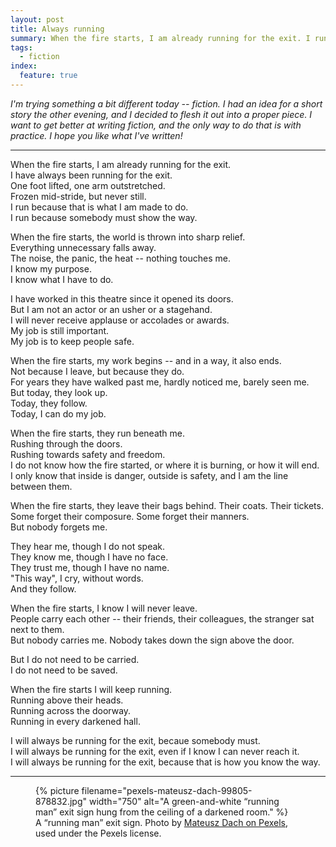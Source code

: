 ```yaml
---
layout: post
title: Always running
summary: When the fire starts, I am already running for the exit. I run because somebody must show the way.
tags:
  - fiction
index:
  feature: true
---
```

*I'm trying something a bit different today -- fiction. I had an idea for a short story the other evening, and I decided to flesh it out into a proper piece. I want to get better at writing fiction, and the only way to do that is with practice. I hope you like what I've written!*

---

When the fire starts, I am already running for the exit.<br/>
I have always been running for the exit.<br/>
One foot lifted, one arm outstretched.<br/>
Frozen mid-stride, but never still.<br/>
I run because that is what I am made to do.<br/>
I run because somebody must show the way. 

When the fire starts, the world is thrown into sharp relief.<br/>
Everything unnecessary falls away. <br/>
The noise, the panic, the heat -- nothing touches me.<br/>
I know my purpose.<br/>
I know what I have to do.

I have worked in this theatre since it opened its doors.<br/>
But I am not an actor or an usher or a stagehand.<br/>
I will never receive applause or accolades or awards.<br/>
My job is still important.<br/>
My job is to keep people safe. 

When the fire starts, my work begins -- and in a way, it also ends.<br/>
Not because I leave, but because they do. <br/>
For years they have walked past me, hardly noticed me, barely seen me.<br/>
But today, they look up.<br/>
Today, they follow.<br/>
Today, I can do my job.

When the fire starts, they run beneath me.<br/>
Rushing through the doors.<br/>
Rushing towards safety and freedom.<br/>
I do not know how the fire started, or where it is burning, or how it will end.<br/>
I only know that inside is danger, outside is safety, and I am the line between them. 

When the fire starts, they leave their bags behind.
Their coats.
Their tickets.<br/>
Some forget their composure.
Some forget their manners. <br/>
But nobody forgets me.

They hear me, though I do not speak.<br/>
They know me, though I have no face.<br/>
They trust me, though I have no name.<br/>
"This way", I cry, without words.<br/>
And they follow.

When the fire starts, I know I will never leave.<br/>
People carry each other -- their friends, their colleagues, the stranger sat next to them.<br/>
But nobody carries me.
Nobody takes down the sign above the door.

But I do not need to be carried.<br/>
I do not need to be saved.

When the fire starts I will keep running.<br/>
Running above their heads.<br/>
Running across the doorway.<br/>
Running in every darkened hall.

I will always be running for the exit, becaue somebody must.<br/>
I will always be running for the exit, even if I know I can never reach it.<br/>
I will always be running for the exit, because that is how you know the way.

---

<figure>
  {%
    picture
    filename="pexels-mateusz-dach-99805-878832.jpg"
    width="750"
    alt="A green-and-white “running man” exit sign hung from the ceiling of a darkened room."
  %}
  <figcaption>
    A “running man” exit sign.
    Photo by <a href="https://www.pexels.com/photo/green-and-white-exit-way-sign-878832/">Mateusz Dach on Pexels</a>, used under the Pexels license.
  </figcaption>
</figure>